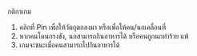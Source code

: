 กติกาเกม
1. คลิกที่ Pin เพื่อให้วัตถุตกลงมา หรือเพื่อให้คน/นกเคลื่อนที่
2. หากคนโดนกรงขัง, นกสามารถกินอาหารได้ หรือคนถูกนกทำร้าย แพ้
3. เกมจะชนะเมื่อคนสามารถไปกินอาหารได้
